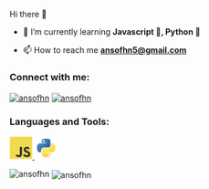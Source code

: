 Hi there 👋

- 🌱 I’m currently learning **Javascript 🧽, Python 🐍**

- 📫 How to reach me **ansofhn5@gmail.com**

<h3 align="left">Connect with me:</h3>
<p align="left">
<a href="https://linkedin.com/in/ansofhn" target="blank"><img align="center" src="https://raw.githubusercontent.com/rahuldkjain/github-profile-readme-generator/master/src/images/icons/Social/linked-in-alt.svg" alt="ansofhn" height="30" width="40" /></a>
<a href="https://instagram.com/ansofhn" target="blank"><img align="center" src="https://raw.githubusercontent.com/rahuldkjain/github-profile-readme-generator/master/src/images/icons/Social/instagram.svg" alt="ansofhn" height="30" width="40" /></a>
</p>

<h3 align="left">Languages and Tools:</h3>
<p align="left"> <a href="https://developer.mozilla.org/en-US/docs/Web/JavaScript" target="_blank" rel="noreferrer"> <img src="https://raw.githubusercontent.com/devicons/devicon/master/icons/javascript/javascript-original.svg" alt="javascript" width="40" height="40"/> </a> <a href="https://www.python.org" target="_blank" rel="noreferrer"> <img src="https://raw.githubusercontent.com/devicons/devicon/master/icons/python/python-original.svg" alt="python" width="40" height="40"/> </a> </p>

<p><img align="left" src="https://github-readme-stats.vercel.app/api/top-langs?username=ansofhn&show_icons=true&locale=en&layout=compact" alt="ansofhn" /></p>

<p>&nbsp;<img align="center" src="https://github-readme-stats.vercel.app/api?username=ansofhn&show_icons=true&locale=en" alt="ansofhn" /></p>
